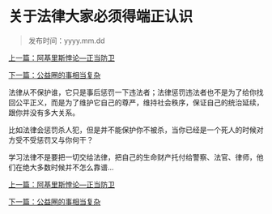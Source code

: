 # 关于法律大家必须得端正认识

>发布时间：yyyy.mm.dd

[上一篇：阿基里斯悖论—正当防卫](/social/article44)

[下一篇：公益圈的事相当复杂](/social/article46)



法律从不保护谁，它只是事后惩罚一下违法者；法律惩罚违法者也不是为了给你找回公平正义，而是为了维护它自己的尊严，维持社会秩序，保证自己的统治延续，跟你并没有多大关系。

比如法律会惩罚杀人犯，但是并不能保护你不被杀，当你已经是一个死人的时候对方受不受惩罚又与你何干？

学习法律不是要把一切交给法律，把自己的生命财产托付给警察、法官、律师，他们在绝大多数时候并不怎么靠谱...



[上一篇：阿基里斯悖论—正当防卫](/social/article44)

[下一篇：公益圈的事相当复杂](/social/article46)



